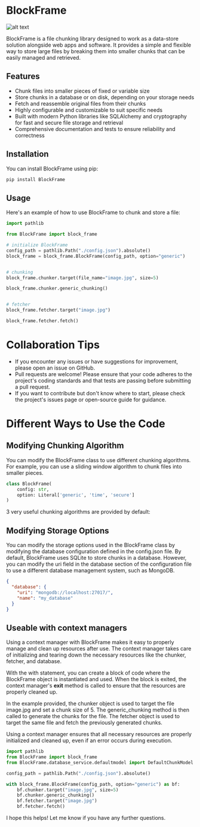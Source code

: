 # BlockFrame

![alt text](https://i.imgur.com/unSEtoY.png)

BlockFrame is a file chunking library designed to work as a data-store solution alongside web apps and software. It provides a simple and flexible way to store large files by breaking them into smaller chunks that can be easily managed and retrieved.

## Features

- Chunk files into smaller pieces of fixed or variable size
- Store chunks in a database or on disk, depending on your storage needs
- Fetch and reassemble original files from their chunks
- Highly configurable and customizable to suit specific needs
- Built with modern Python libraries like SQLAlchemy and cryptography for fast and secure file storage and retrieval
- Comprehensive documentation and tests to ensure reliability and correctness

## Installation

You can install BlockFrame using pip:

```sh
pip install BlockFrame
```

## Usage

Here's an example of how to use BlockFrame to chunk and store a file:

```py
import pathlib

from BlockFrame import block_frame

# initialize BlockFrame
config_path = pathlib.Path("./config.json").absolute()
block_frame = block_frame.BlockFrame(config_path, option="generic")


# chunking
block_frame.chunker.target(file_name="image.jpg", size=5)

block_frame.chunker.generic_chunking()


# fetcher
block_frame.fetcher.target("image.jpg")

block_frame.fetcher.fetch()
```

# Collaboration Tips

- If you encounter any issues or have suggestions for improvement, please open an issue on GitHub.
- Pull requests are welcome! Please ensure that your code adheres to the project's coding standards and that tests are passing before submitting a pull request.
- If you want to contribute but don't know where to start, please check the project's issues page or open-source guide for guidance.

# Different Ways to Use the Code

## Modifying Chunking Algorithm

You can modify the BlockFrame class to use different chunking algorithms. For example, you can use a sliding window algorithm to chunk files into smaller pieces.

```py
class BlockFrame(
    config: str,
    option: Literal['generic', 'time', 'secure']
)

```

3 very useful chunking algorithms are provided by default:

## Modifying Storage Options

You can modify the storage options used in the BlockFrame class by modifying the database configuration defined in the config.json file. By default, BlockFrame uses SQLite to store chunks in a database. However, you can modify the uri field in the database section of the configuration file to use a different database management system, such as MongoDB.

```json
{
  "database": {
    "uri": "mongodb://localhost:27017/",
    "name": "my_database"
  }
}
```

## Useable with context managers

Using a context manager with BlockFrame makes it easy to properly manage and clean up resources after use. The context manager takes care of initializing and tearing down the necessary resources like the chunker, fetcher, and database.

With the with statement, you can create a block of code where the BlockFrame object is instantiated and used. When the block is exited, the context manager's **exit** method is called to ensure that the resources are properly cleaned up.

In the example provided, the chunker object is used to target the file image.jpg and set a chunk size of 5. The generic_chunking method is then called to generate the chunks for the file. The fetcher object is used to target the same file and fetch the previously generated chunks.

Using a context manager ensures that all necessary resources are properly initialized and cleaned up, even if an error occurs during execution.

```py
import pathlib
from BlockFrame import block_frame
from BlockFrame.database_service.defaultmodel import DefaultChunkModel

config_path = pathlib.Path("./config.json").absolute()

with block_frame.BlockFrame(config_path, option="generic") as bf:
    bf.chunker.target("image.jpg", size=5)
    bf.chunker.generic_chunking()
    bf.fetcher.target("image.jpg")
    bf.fetcher.fetch()
```

I hope this helps! Let me know if you have any further questions.
